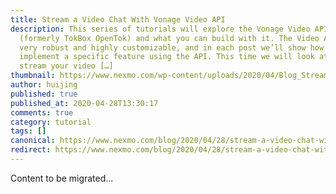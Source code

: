 ```yaml
---
title: Stream a Video Chat With Vonage Video API
description: This series of tutorials will explore the Vonage Video API
  (formerly TokBox OpenTok) and what you can build with it. The Video API is
  very robust and highly customizable, and in each post we’ll show how to
  implement a specific feature using the API. This time we will look at how to
  stream your video […]
thumbnail: https://www.nexmo.com/wp-content/uploads/2020/04/Blog_Stream-Video_1200x600.png
author: huijing
published: true
published_at: 2020-04-28T13:30:17
comments: true
category: tutorial
tags: []
canonical: https://www.nexmo.com/blog/2020/04/28/stream-a-video-chat-with-vonage-video-api-dr
redirect: https://www.nexmo.com/blog/2020/04/28/stream-a-video-chat-with-vonage-video-api-dr
---
```

Content to be migrated...
